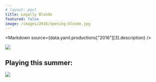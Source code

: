 ```yaml
---
# layout: post
title: Legally Blonde
featured: false
image: /images/2016/opening-blonde.jpg
---
```


<script lang="ts">
  export let data
  import Markdown from "$components/Markdown.svelte"
</script>

<Markdown source={data.yaml.productions["2016"][3].description} />

![](/images/2016/opening-blonde.jpg)

## Playing this summer:

![](/images/2016/seasonslide2016.jpg)
